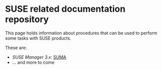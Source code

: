# SUSE related documentation repository
This page holds information about procedures that can be used to perform some tasks with SUSE products.

These are:

- _SUSE Manager 3.x_: [SUMA](suma/)
- ... and more to come
